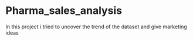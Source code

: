 # Pharma_sales_analysis
In this project i tried to uncover the trend of the dataset and give marketing ideas
